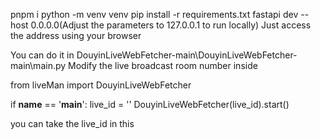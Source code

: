 pnpm i
python -m venv venv
pip install -r requirements.txt
fastapi dev --host 0.0.0.0(Adjust the parameters to 127.0.0.1 to run locally)
Just access the address using your browser


You can do it in DouyinLiveWebFetcher-main\DouyinLiveWebFetcher-main\main.py
Modify the live broadcast room number inside


from liveMan import DouyinLiveWebFetcher

if __name__ == '__main__':
    live_id = ''
    DouyinLiveWebFetcher(live_id).start()

you can take the live_id in this
